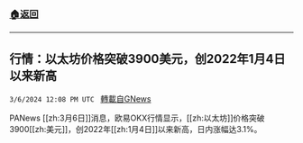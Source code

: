 ###  [:house:返回](README.md)
---


## 行情：以太坊价格突破3900美元，创2022年1月4日以来新高
`3/6/2024 12:08 PM UTC ` [轉載自GNews](https://gnews.org/articles/2370518)

PANews [[zh:3月6日]]消息，欧易OKX行情显示，[[zh:以太坊]]价格突破3900[[zh:美元]]，创2022年[[zh:1月4日]]以来新高，日内涨幅达3.1%。
